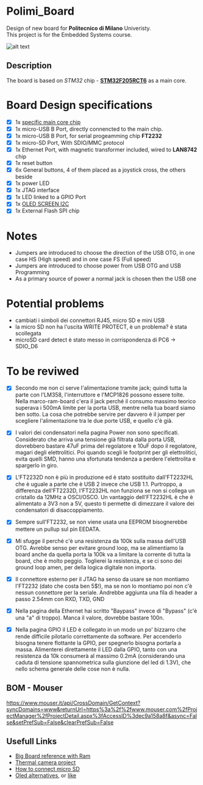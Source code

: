 # Polimi_Board
Design of new board for **Politecnico di Milano** Univeristy. \
This project is for the Embedded Systems course.

![alt text](https://eccmr.org/wp-content/uploads/2021/11/Polimi-logo-colours.jpg)

## Description
The board is based on *STM32* chip - **[STM32F205RCT6](https://www.st.com/resource/en/datasheet/stm32f205rb.pdf)** as a main core.

# Board Design specifications
- [x] 1x [specific main core chip](https://estore.st.com/en/stm32f205rct6-cpn.html)
- [x] 1x micro-USB B Port, directly connencted to the main chip.
- [x] 1x micro-USB B Port, for serial progeamming chip **FT2232**
- [x] 1x micro-SD Port, With SDIO/MMC protocol
- [x] 1x Ethernet Port, with magnetic transformer included, wired to **LAN8742** chip
- [x] 1x reset button
- [x] 6x General buttons, 4 of them placed as a joystick cross, the others beside
- [x] 1x power LED
- [x] 1x JTAG interface
- [x] 1x LED linked to a GPIO Port
- [x] 1x [OLED SCREEN I2C](https://www.az-delivery.de/it/products/0-96zolldisplay)
- [x] 1x External Flash SPI chip

# Notes
- Jumpers are introduced to choose the direction of the USB OTG, in one case HS (High speed) and in one case FS (Full speed)
-  Jumpers are introduced to choose power from USB OTG and USB Programming
- As a primary source of power a normal jack is chosen then the USB one 

# Potential problems
- cambiati i simboli dei connettori RJ45, micro SD e mini USB
- la micro SD non ha l'uscita WRITE PROTECT, è un problema? è stata scollegata 
- microSD card detect è stato messo in corrispondenza di PC6 -> SDIO_D6

# To be reviwed
- [x] Secondo me non ci serve l'alimentazione tramite jack; quindi tutta la parte con l'LM358, l'interruttore e l'MCP1826 possono essere tolte. Nella marco-ram-board c'era il jack perché il consumo massimo teorico superava i 500mA limite per la porta USB, mentre nella tua board siamo ben sotto. La cosa che potrebbe servire per davvero è il jumper per scegliere l'alimentazione tra le due porte USB, e quello c'è già.

- [x] I valori dei condensatori nella pagina Power non sono specificati. Considerato che arriva una tensione già filtrata dalla porta USB, dovrebbero bastare 47uF prima del regolatore e 10uF dopo il regolatore, magari degli elettrolitici. Poi quando scegli le footprint per gli elettrolitici, evita quelli SMD, hanno una sfortunata tendenza a perdere l'elettrolita e spargerlo in giro.

- [x] L'FT2232D non è più in produzione ed è stato sostituito dall'FT2232HL che è uguale a parte che è USB 2 invece che USB 1.1. Purtroppo, a differenza dell'FT2232D, l'FT2232HL non funziona se non si collega un cristallo da 12MHz a OSCI/OSCO. Un vantaggio dell'FT2232HL è che è alimentato a 3V3 non a 5V, questo ti permette di dimezzare il valore dei condensatori di disaccoppiamento.

- [x] Sempre sull'FT2232, se non viene usata una EEPROM bisognerebbe mettere un pullup sul pin EEDATA.

- [x] Mi sfugge il perché c'è una resistenza da 100k sulla massa dell'USB OTG. Avrebbe senso per evitare ground loop, ma se alimentiamo la board anche da quella porta la 100k va a limitare la corrente di tutta la board, che è molto peggio. Toglierei la resistenza, e se ci sono dei ground loop amen, per della logica digitale non importa.

- [x] Il connettore esterno per il JTAG ha senso da usare se non montiamo l'FT2232 (dato che costa ben 5$!), ma se non lo montiamo poi non c'è nessun connettore per la seriale. Andrebbe aggiunta una fila di header a passo 2.54mm con RXD, TXD, GND

- [x] Nella pagina della Ethernet hai scritto "Baypass" invece di "Bypass" (c'è una "a" di troppo). Manca il valore, dovrebbe bastare 100n.

- [x] Nella pagina GPIO il LED è collegato in un modo un po' bizzarro che rende difficile pilotarlo correttamente da software. Per accenderlo bisogna tenere flottante la GPIO, per spegnerlo bisogna portarla a massa. Alimenterei direttamente il LED dalla GPIO, tanto con una resistenza da 10k consumerà al massimo 0.2mA (considerando una caduta di tensione spannometrica sulla giunzione del led di 1.3V), che nello schema generale delle cose non è nulla.

## BOM - Mouser
https://www.mouser.it/api/CrossDomain/GetContext?syncDomains=www&returnUrl=https%3a%2f%2fwww.mouser.com%2fProjectManager%2fProjectDetail.aspx%3fAccessID%3dec9a158a8f&async=False&setPrefSub=False&clearPrefSub=False


## Usefull Links
- [Big Board reference with Ram](https://github.com/HEAPLab/marco-ram-board/tree/master)
- [Thermal camera project](https://github.com/fedetft/thermal_camera)
- [How to connect micro SD](https://emanbuc.gitbooks.io/appunti-iot/content/manuscript/sd_card_connection.html)
- [Oled alternatives](https://www.amazon.it/AZDelivery-Display-retroilluminato-Raspberry-gratuito/dp/B078J78R45?ref_=ast_sto_dp&th=1), or [like](https://www.ebay.it/itm/204428760352?itmmeta=01HQXT2FC1579AP9QA0BS3KWXZ&hash=item2f98e75520:g:HqMAAOSw8oZhO3MO)
